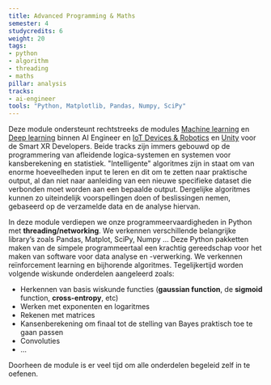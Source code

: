 ```yaml
---
title: Advanced Programming & Maths
semester: 4
studycredits: 6
weight: 20
tags:
- python 
- algorithm 
- threading
- maths
pillar: analysis
tracks:
- ai-engineer
tools: "Python, Matplotlib, Pandas, Numpy, SciPy"
---
```


Deze module ondersteunt rechtstreeks de modules [Machine learning](/programma/machine-learning) en [Deep learning](/programma/deep-learning/) binnen AI Engineer en [IoT Devices & Robotics](/programma/iot-devices-robotics) en [Unity](/programma/unity) voor de Smart XR Developers. Beide tracks zijn immers gebouwd op de programmering van afleidende logica-systemen en systemen voor kansberekening en statistiek. "Intelligente" algoritmes zijn in staat om van enorme hoeveelheden input te leren en dit om te zetten naar praktische output, al dan niet naar aanleiding van een nieuwe specifieke dataset die verbonden moet worden aan een bepaalde output. Dergelijke algoritmes kunnen zo uiteindelijk voorspellingen doen of beslissingen nemen, gebaseerd op de verzamelde data en de analyse hiervan.

In deze module verdiepen we onze programmeervaardigheden in Python met **threading/networking**. We verkennen verschillende belangrijke library’s zoals Pandas, Matplot, SciPy, Numpy ... Deze Python pakketten maken van de simpele programmeertaal een krachtig gereedschap voor het maken van software voor data analyse en -verwerking. We verkennen reïnforcement learning en bijhorende algoritmes.
Tegelijkertijd worden volgende wiskunde onderdelen aangeleerd zoals:

- Herkennen van basis wiskunde functies (**gaussian function**, de **sigmoid** function, **cross-entropy**, etc)
- Werken met exponenten en logaritmes 
- Rekenen met matrices 
- Kansenberekening om finaal tot de stelling van Bayes praktisch toe te gaan passen
- Convoluties
- ...

Doorheen de module is er veel tijd om alle onderdelen begeleid zelf in te oefenen. 
